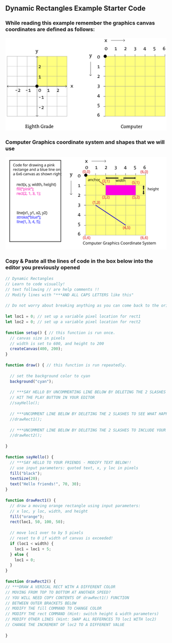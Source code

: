 ## Dynamic Rectangles Example Starter Code
### While reading this example remember the graphics canvas coordinates are defined as follows:

![alt text](canvas_coords.svg)

### Computer Graphics coordinate system and shapes that we will use

<img src="graphics_coords.svg" alt="Graphics Coordinate System" width="800"/>

### Copy & Paste all the lines of code in the box below into the editor you previously opened

```javascript
// Dynamic Rectangles
// Learn to code visually!
// text following // are help comments !!
// Modify lines with "***AND ALL CAPS LETTERS like this"

// Do not worry about breaking anything as you can come back to the original version of this code!!

let loc1 = 0; // set up a variable pixel location for rect1
let loc2 = 0; // set up a variable pixel location for rect2

function setup() { // this function is run once.   
  // canvas size in pixels
  // width is set to 600, and height to 200
  createCanvas(400, 200);
}

function draw() { // this function is run repeatedly.  

  // set the background color to cyan
  background("cyan");
  
  // ***SAY HELLO BY UNCOMMENTING LINE BELOW BY DELETING THE 2 SLASHES
  // HIT THE PLAY BUTTON IN YOUR EDITOR
  //sayHello();

  // ***UNCOMMENT LINE BELOW BY DELETING THE 2 SLASHES TO SEE WHAT HAPPENS!
  //drawRect1();
  
  // ***UNCOMMENT LINE BELOW BY DELETING THE 2 SLASHES TO INCLUDE YOUR MODIFIED CODE!
  //drawRect2();
  
}

function sayHello() {
  // ***SAY HELLO TO YOUR FRIENDS - MODIFY TEXT BELOW!! 
  // use input parameters: quoted text, x, y loc in pixels
  fill("black");
  textSize(20);
  text("Hello friends!", 70, 30);  
}

function drawRect1() {
  // draw a moving orange rectangle using input parameters:
  // x loc, y loc, width, and height 
  fill("orange");
  rect(loc1, 50, 100, 50);

  // move loc1 over to by 5 pixels
  // reset to 0 if width of canvas is exceeded!
  if (loc1 < width) {
    loc1 = loc1 + 5;
  } else {
    loc1 = 0;
  }  
}

function drawRect2() {
// ***DRAW A VERICAL RECT WITH A DIFFERENT COLOR
// MOVING FROM TOP TO BOTTOM AT ANOTHER SPEED?
// YOU WILL NEED COPY CONTENTS OF drawRect1() FUNCTION 
// BETWEEN OUTER BRACKETS BELOW
// MODIFY THE fill COMMAND TO CHANGE COLOR
// MODIFY THE rect COMMAND (Hint: switch height & width parameters)
// MODIFY OTHER LINES (Hint: SWAP ALL REFERNCES TO loc1 WITH loc2)
// CHANGE THE INCREMENT OF loc2 TO A DIFFERENT VALUE 

}
```